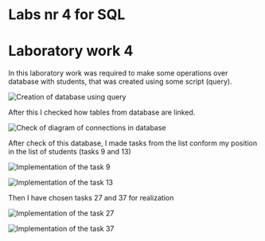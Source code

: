 # Labs nr 4 for SQL

Laboratory work 4
===

In this laboratory work was required to make some operations over database with students, that was created using some script (query).

![Creation of database using query](https://github.com/filpatterson/Labs-nr-4-for-SQL/blob/master/images/1.PNG)

After this I checked how tables from database are linked.

![Check of diagram of connections in database](https://github.com/filpatterson/Labs-nr-4-for-SQL/blob/master/images/2.PNG)

After check of this database, I made tasks from the list conform my position in the list of students (tasks 9 and 13)

![Implementation of the task 9](https://github.com/filpatterson/Labs-nr-4-for-SQL/blob/master/images/3.PNG)

![Implementation of the task 13](https://github.com/filpatterson/Labs-nr-4-for-SQL/blob/master/images/4.PNG)

Then I have chosen tasks 27 and 37 for realization

![Implementation of the task 27](https://github.com/filpatterson/Labs-nr-4-for-SQL/blob/master/images/5.PNG)

![Implementation of the task 37](https://github.com/filpatterson/Labs-nr-4-for-SQL/blob/master/images/6.PNG)